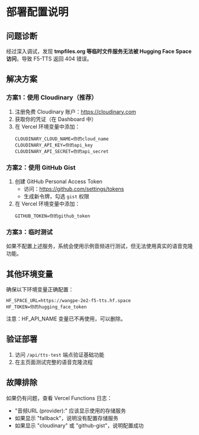 # 部署配置说明

## 问题诊断

经过深入调试，发现 **tmpfiles.org 等临时文件服务无法被 Hugging Face Space 访问**，导致 F5-TTS 返回 404 错误。

## 解决方案

### 方案1：使用 Cloudinary（推荐）

1. 注册免费 Cloudinary 账户：https://cloudinary.com
2. 获取你的凭证（在 Dashboard 中）
3. 在 Vercel 环境变量中添加：
   ```
   CLOUDINARY_CLOUD_NAME=你的cloud_name
   CLOUDINARY_API_KEY=你的api_key
   CLOUDINARY_API_SECRET=你的api_secret
   ```

### 方案2：使用 GitHub Gist

1. 创建 GitHub Personal Access Token
   - 访问：https://github.com/settings/tokens
   - 生成新令牌，勾选 `gist` 权限
2. 在 Vercel 环境变量中添加：
   ```
   GITHUB_TOKEN=你的github_token
   ```

### 方案3：临时测试

如果不配置上述服务，系统会使用示例音频进行测试，但无法使用真实的语音克隆功能。

## 其他环境变量

确保以下环境变量正确配置：
```
HF_SPACE_URL=https://wangpe-2e2-f5-tts.hf.space
HF_TOKEN=你的hugging_face_token
```

注意：HF_API_NAME 变量已不再使用，可以删除。

## 验证部署

1. 访问 `/api/tts-test` 端点验证基础功能
2. 在主页面测试完整的语音克隆流程

## 故障排除

如果仍有问题，查看 Vercel Functions 日志：
- "音频URL (provider):" 应该显示使用的存储服务
- 如果显示 "fallback"，说明没有配置存储服务
- 如果显示 "cloudinary" 或 "github-gist"，说明配置成功
